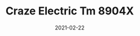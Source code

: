---
tags: 
  - "To Market"
  - "Loose Lay LVT"
  - "Acoustx"
title: "Craze Electric Tm 8904X"
designer: "To Market"
image_primary: "img/TM89804.jpg"
href: "https://www.tomkt.com/front-row-ballet"
description: "Size%3A%2019.69%22%20X%2019.69%22%A0/%20Wear%20layer%3A%20.5mm%20%2820mil%29%20/%20Edge%3A%20Square%20/%20Thickness%3A%205.0mm%20%3D%A04.0mm%20Vinyl%20Top%20+%201.0mm%20AcoustX%20Sound%20Absorbing%20Backing%20/%20Sq.ft/Ctn%3A%2026.91%A0/%20Installation%3A%20Glue%20Down"
category: "loose-lay-lvt-acoustx"
subtitle: ""
manufacturer: "ToMarket"
slug: "/manufacturers/tomarket/loose-lay-lvt-acoustx/to-market-craze-electric-tm-8904-x"
date: "2021-02-22"
---